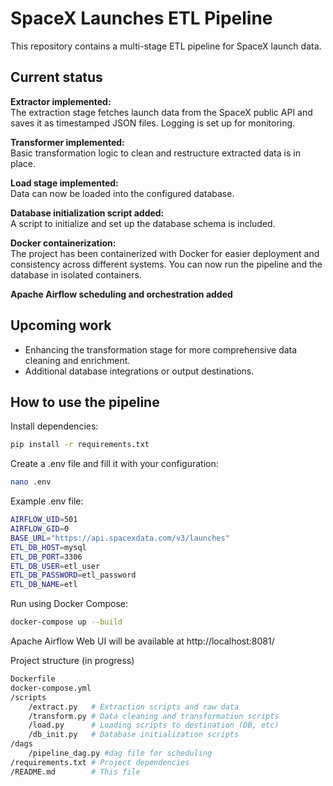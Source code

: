 # SpaceX Launches ETL Pipeline

This repository contains a multi-stage ETL pipeline for SpaceX launch data.

## Current status

**Extractor implemented:**  
The extraction stage fetches launch data from the SpaceX public API and saves it as timestamped JSON files. Logging is set up for monitoring.

**Transformer implemented:**  
Basic transformation logic to clean and restructure extracted data is in place.

**Load stage implemented:**  
Data can now be loaded into the configured database.

**Database initialization script added:**  
A script to initialize and set up the database schema is included.

**Docker containerization:**  
The project has been containerized with Docker for easier deployment and consistency across different systems. You can now run the pipeline and the database in isolated containers.

**Apache Airflow scheduling and orchestration added**


## Upcoming work

- Enhancing the transformation stage for more comprehensive data cleaning and enrichment.  
- Additional database integrations or output destinations.  

## How to use the pipeline

Install dependencies:

```bash
pip install -r requirements.txt
```

Create a .env file and fill it with your configuration:

```bash
nano .env
```
Example .env file:

```bash
AIRFLOW_UID=501
AIRFLOW_GID=0
BASE_URL="https://api.spacexdata.com/v3/launches"
ETL_DB_HOST=mysql
ETL_DB_PORT=3306
ETL_DB_USER=etl_user
ETL_DB_PASSWORD=etl_password
ETL_DB_NAME=etl
```

Run using Docker Compose:

```bash
docker-compose up --build
```

Apache Airflow Web UI will be available at http://localhost:8081/

Project structure (in progress)

```bash
Dockerfile
docker-compose.yml
/scripts
    /extract.py   # Extraction scripts and raw data
    /transform.py # Data cleaning and transformation scripts
    /load.py      # Loading scripts to destination (DB, etc)
    /db_init.py   # Database initialization scripts
/dags
    /pipeline_dag.py #dag file for scheduling
/requirements.txt # Project dependencies
/README.md        # This file
```
